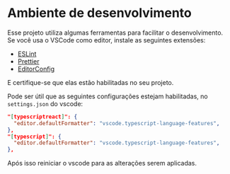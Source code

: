 # Ambiente de desenvolvimento
<!--
> Nesse arquivo deve ter informações adicionais para o preparo do ambiente
> de desenvolvimento
>
> - Como configurar Husky
>
> - Como configurar Docker (se tiver) -->

Esse projeto utiliza algumas ferramentas para facilitar o desenvolvimento. Se
você usa o VSCode como editor, instale as seguintes extensões:

- [ESLint](https://marketplace.visualstudio.com/items?itemName=dbaeumer.vscode-eslint)
- [Prettier](https://marketplace.visualstudio.com/items?itemName=esbenp.prettier-vscode)
- [EditorConfig](https://marketplace.visualstudio.com/items?itemName=EditorConfig.EditorConfig)

E certifique-se que elas estão habilitadas no seu projeto.

Pode ser útil que as seguintes configurações estejam habilitadas, no `settings.json` do vscode:

```json
"[typescriptreact]": {
  "editor.defaultFormatter": "vscode.typescript-language-features",
},
"[typescript]": {
  "editor.defaultFormatter": "vscode.typescript-language-features",
},
```

Após isso reiniciar o vscode para as alterações serem aplicadas.
